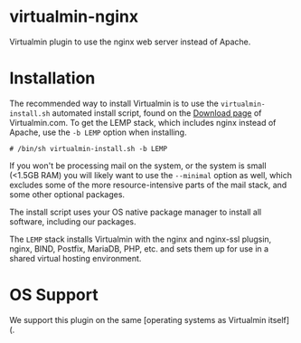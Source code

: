 # virtualmin-nginx

Virtualmin plugin to use the nginx web server instead of Apache.

# Installation

The recommended way to install Virtualmin is to use the `virtualmin-install.sh`
automated install script, found on the [Download page](https://www.virtualmin.com/download)
of Virtualmin.com. To get the LEMP stack, which includes nginx instead of 
Apache, use the `-b LEMP` option when installing.

```
# /bin/sh virtualmin-install.sh -b LEMP
```

If you won't be processing mail on the system, or the system is small (<1.5GB RAM)
you will likely want to use the `--minimal` option as well, which excludes some
of the more resource-intensive parts of the mail stack, and some other optional
packages.

The install script uses your OS native package manager to install all software,
including our packages.

The `LEMP` stack installs Virtualmin with the nginx and nginx-ssl plugsin, nginx,
BIND, Postfix, MariaDB, PHP, etc. and sets them up for use in a shared virtual hosting
environment.

# OS Support

We support this plugin on the same [operating systems as Virtualmin itself](.
